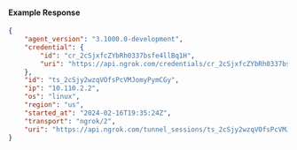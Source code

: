 <!-- Code generated for API Clients. DO NOT EDIT. -->

#### Example Response

```json
{
	"agent_version": "3.1000.0-development",
	"credential": {
		"id": "cr_2cSjxfcZYbRh0337bsfe4llBq1H",
		"uri": "https://api.ngrok.com/credentials/cr_2cSjxfcZYbRh0337bsfe4llBq1H"
	},
	"id": "ts_2cSjy2wzqVOfsPcVMJomyPymCGy",
	"ip": "10.110.2.2",
	"os": "linux",
	"region": "us",
	"started_at": "2024-02-16T19:35:24Z",
	"transport": "ngrok/2",
	"uri": "https://api.ngrok.com/tunnel_sessions/ts_2cSjy2wzqVOfsPcVMJomyPymCGy"
}
```
